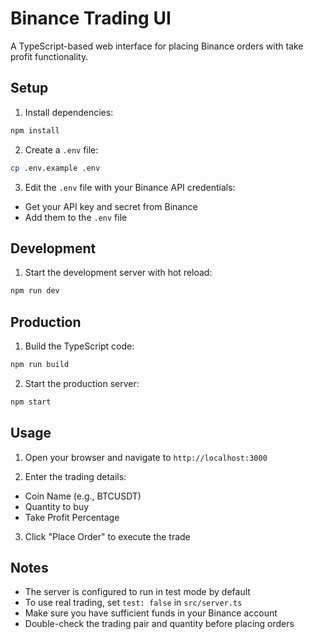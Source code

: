 # Binance Trading UI

A TypeScript-based web interface for placing Binance orders with take profit functionality.

## Setup

1. Install dependencies:
```bash
npm install
```

2. Create a `.env` file:
```bash
cp .env.example .env
```

3. Edit the `.env` file with your Binance API credentials:
- Get your API key and secret from Binance
- Add them to the `.env` file

## Development

1. Start the development server with hot reload:
```bash
npm run dev
```

## Production

1. Build the TypeScript code:
```bash
npm run build
```

2. Start the production server:
```bash
npm start
```

## Usage

1. Open your browser and navigate to `http://localhost:3000`

2. Enter the trading details:
- Coin Name (e.g., BTCUSDT)
- Quantity to buy
- Take Profit Percentage

3. Click "Place Order" to execute the trade

## Notes

- The server is configured to run in test mode by default
- To use real trading, set `test: false` in `src/server.ts`
- Make sure you have sufficient funds in your Binance account
- Double-check the trading pair and quantity before placing orders
